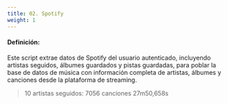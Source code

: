 ```yaml
---
title: 02. Spotify
weight: 1
---
```


#### Definición:

Este script extrae datos de Spotify del usuario autenticado, incluyendo artistas seguidos, álbumes guardados y pistas guardadas, para poblar la base de datos de música con información completa de artistas, álbumes y canciones desde la plataforma de streaming.

> 10 artistas seguidos: 7056 canciones 27m50,658s

